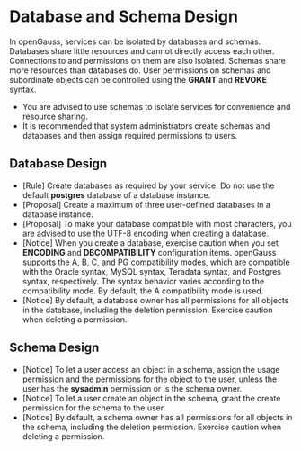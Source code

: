 # Database and Schema Design<a name="EN-US_TOPIC_0000001102948064"></a>

In openGauss, services can be isolated by databases and schemas. Databases share little resources and cannot directly access each other. Connections to and permissions on them are also isolated. Schemas share more resources than databases do. User permissions on schemas and subordinate objects can be controlled using the  **GRANT**  and  **REVOKE**  syntax.

-   You are advised to use schemas to isolate services for convenience and resource sharing.
-   It is recommended that system administrators create schemas and databases and then assign required permissions to users.

## Database Design<a name="en-us_topic_0097078336_section6542627416593"></a>

-   \[Rule\] Create databases as required by your service. Do not use the default  **postgres**  database of a database instance.
-   \[Proposal\] Create a maximum of three user-defined databases in a database instance.
-   \[Proposal\] To make your database compatible with most characters, you are advised to use the UTF-8 encoding when creating a database.
-   \[Notice\] When you create a database, exercise caution when you set  **ENCODING**  and  **DBCOMPATIBILITY**  configuration items. openGauss supports the A, B, C, and PG compatibility modes, which are compatible with the Oracle syntax, MySQL syntax, Teradata syntax, and Postgres syntax, respectively. The syntax behavior varies according to the compatibility mode. By default, the A compatibility mode is used.
-   \[Notice\] By default, a database owner has all permissions for all objects in the database, including the deletion permission. Exercise caution when deleting a permission.

## Schema Design<a name="en-us_topic_0097078336_section11591445165916"></a>

-   \[Notice\] To let a user access an object in a schema, assign the usage permission and the permissions for the object to the user, unless the user has the  **sysadmin**  permission or is the schema owner.
-   \[Notice\] To let a user create an object in the schema, grant the create permission for the schema to the user.
-   \[Notice\] By default, a schema owner has all permissions for all objects in the schema, including the deletion permission. Exercise caution when deleting a permission.

